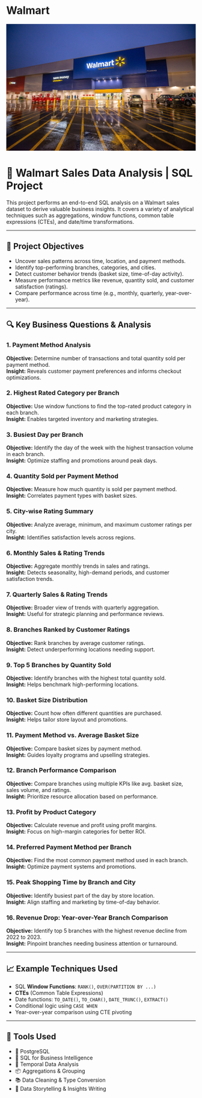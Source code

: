 # Walmart

![Walmart Supercentre](https://github.com/Damson04/Walmart/blob/main/Walmart_Canada_Corp__Canada_s_newest_Walmart_Supercentre_opens_i.jpeg?raw=true)


# 🛒 Walmart Sales Data Analysis | SQL Project

This project performs an end-to-end SQL analysis on a Walmart sales dataset to derive valuable business insights. It covers a variety of analytical techniques such as aggregations, window functions, common table expressions (CTEs), and date/time transformations.

---

## 📌 Project Objectives

- Uncover sales patterns across time, location, and payment methods.
- Identify top-performing branches, categories, and cities.
- Detect customer behavior trends (basket size, time-of-day activity).
- Measure performance metrics like revenue, quantity sold, and customer satisfaction (ratings).
- Compare performance across time (e.g., monthly, quarterly, year-over-year).

---

## 🔍 Key Business Questions & Analysis

### 1. **Payment Method Analysis**
**Objective:** Determine number of transactions and total quantity sold per payment method.  
**Insight:** Reveals customer payment preferences and informs checkout optimizations.

### 2. **Highest Rated Category per Branch**
**Objective:** Use window functions to find the top-rated product category in each branch.  
**Insight:** Enables targeted inventory and marketing strategies.

### 3. **Busiest Day per Branch**
**Objective:** Identify the day of the week with the highest transaction volume in each branch.  
**Insight:** Optimize staffing and promotions around peak days.

### 4. **Quantity Sold per Payment Method**
**Objective:** Measure how much quantity is sold per payment method.  
**Insight:** Correlates payment types with basket sizes.

### 5. **City-wise Rating Summary**
**Objective:** Analyze average, minimum, and maximum customer ratings per city.  
**Insight:** Identifies satisfaction levels across regions.

### 6. **Monthly Sales & Rating Trends**
**Objective:** Aggregate monthly trends in sales and ratings.  
**Insight:** Detects seasonality, high-demand periods, and customer satisfaction trends.

### 7. **Quarterly Sales & Rating Trends**
**Objective:** Broader view of trends with quarterly aggregation.  
**Insight:** Useful for strategic planning and performance reviews.

### 8. **Branches Ranked by Customer Ratings**
**Objective:** Rank branches by average customer ratings.  
**Insight:** Detect underperforming locations needing support.

### 9. **Top 5 Branches by Quantity Sold**
**Objective:** Identify branches with the highest total quantity sold.  
**Insight:** Helps benchmark high-performing locations.

### 10. **Basket Size Distribution**
**Objective:** Count how often different quantities are purchased.  
**Insight:** Helps tailor store layout and promotions.

### 11. **Payment Method vs. Average Basket Size**
**Objective:** Compare basket sizes by payment method.  
**Insight:** Guides loyalty programs and upselling strategies.

### 12. **Branch Performance Comparison**
**Objective:** Compare branches using multiple KPIs like avg. basket size, sales volume, and ratings.  
**Insight:** Prioritize resource allocation based on performance.

### 13. **Profit by Product Category**
**Objective:** Calculate revenue and profit using profit margins.  
**Insight:** Focus on high-margin categories for better ROI.

### 14. **Preferred Payment Method per Branch**
**Objective:** Find the most common payment method used in each branch.  
**Insight:** Optimize payment systems and promotions.

### 15. **Peak Shopping Time by Branch and City**
**Objective:** Identify busiest part of the day by store location.  
**Insight:** Align staffing and marketing by time-of-day behavior.

### 16. **Revenue Drop: Year-over-Year Branch Comparison**
**Objective:** Identify top 5 branches with the highest revenue decline from 2022 to 2023.  
**Insight:** Pinpoint branches needing business attention or turnaround.

---

## 📈 Example Techniques Used

- SQL **Window Functions**: `RANK()`, `OVER(PARTITION BY ...)`
- **CTEs** (Common Table Expressions)
- Date functions: `TO_DATE()`, `TO_CHAR()`, `DATE_TRUNC()`, `EXTRACT()`
- Conditional logic using `CASE WHEN`
- Year-over-year comparison using CTE pivoting

---

## 💼 Tools Used

- 🐘 PostgreSQL
- 🧠 SQL for Business Intelligence
- 📅 Temporal Data Analysis
- 📦 Aggregations & Grouping
- 📚 Data Cleaning & Type Conversion
- 🧾 Data Storytelling & Insights Writing
